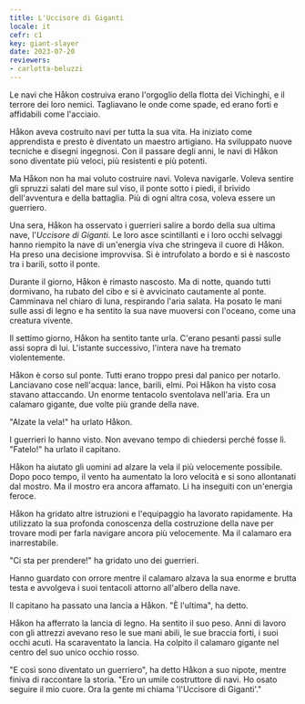 ```yaml
---
title: L'Uccisore di Giganti
locale: it
cefr: c1
key: giant-slayer
date: 2023-07-20
reviewers:
- carlotta-beluzzi
---
```


Le navi che Håkon costruiva erano l'orgoglio della flotta dei Vichinghi, e il terrore dei loro nemici. Tagliavano le onde come spade, ed erano forti e affidabili come l'acciaio.

Håkon aveva costruito navi per tutta la sua vita. Ha iniziato come apprendista e presto è diventato un maestro artigiano. Ha sviluppato nuove tecniche e disegni ingegnosi. Con il passare degli anni, le navi di Håkon sono diventate più veloci, più resistenti e più potenti.

Ma Håkon non ha mai voluto costruire navi. Voleva navigarle. Voleva sentire gli spruzzi salati del mare sul viso, il ponte sotto i piedi, il brivido dell'avventura e della battaglia. Più di ogni altra cosa, voleva essere un guerriero.

Una sera, Håkon ha osservato i guerrieri salire a bordo della sua ultima nave, l'*Uccisore di Giganti*. Le loro asce scintillanti e i loro occhi selvaggi hanno riempito la nave di un'energia viva che stringeva il cuore di Håkon. Ha preso una decisione improvvisa. Si è intrufolato a bordo e si è nascosto tra i barili, sotto il ponte.

Durante il giorno, Håkon è rimasto nascosto. Ma di notte, quando tutti dormivano, ha rubato del cibo e si è avvicinato cautamente al ponte. Camminava nel chiaro di luna, respirando l'aria salata. Ha posato le mani sulle assi di legno e ha sentito la sua nave muoversi con l'oceano, come una creatura vivente.

Il settimo giorno, Håkon ha sentito tante urla. C'erano pesanti passi sulle assi sopra di lui. L'istante successivo, l'intera nave ha tremato violentemente.

Håkon è corso sul ponte. Tutti erano troppo presi dal panico per notarlo. Lanciavano cose nell'acqua: lance, barili, elmi. Poi Håkon ha visto cosa stavano attaccando. Un enorme tentacolo sventolava nell'aria. Era un calamaro gigante, due volte più grande della nave.

"Alzate la vela!" ha urlato Håkon.

I guerrieri lo hanno visto. Non avevano tempo di chiedersi perché fosse lì. "Fatelo!" ha urlato il capitano.

Håkon ha aiutato gli uomini ad alzare la vela il più velocemente possibile. Dopo poco tempo, il vento ha aumentato la loro velocità e si sono allontanati dal mostro. Ma il mostro era ancora affamato. Li ha inseguiti con un'energia feroce.

Håkon ha gridato altre istruzioni e l'equipaggio ha lavorato rapidamente. Ha utilizzato la sua profonda conoscenza della costruzione della nave per trovare modi per farla navigare ancora più velocemente. Ma il calamaro era inarrestabile.

"Ci sta per prendere!" ha gridato uno dei guerrieri.

Hanno guardato con orrore mentre il calamaro alzava la sua enorme e brutta testa e avvolgeva i suoi tentacoli attorno all'albero della nave.

Il capitano ha passato una lancia a Håkon. "È l'ultima", ha detto.

Håkon ha afferrato la lancia di legno. Ha sentito il suo peso. Anni di lavoro con gli attrezzi avevano reso le sue mani abili, le sue braccia forti, i suoi occhi acuti. Ha scaraventato la lancia. Ha colpito il calamaro gigante nel centro del suo unico occhio rosso.

"E così sono diventato un guerriero", ha detto Håkon a suo nipote, mentre finiva di raccontare la storia. "Ero un umile costruttore di navi. Ho osato seguire il mio cuore. Ora la gente mi chiama 'l'Uccisore di Giganti'."